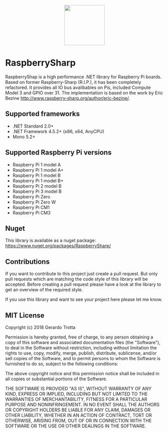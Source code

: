<p align="center">
<img src="https://github.com/JTrotta/RaspberrySharp/blob/master/RaspberrySharp/Images/Icon.png?raw=true" width="128">
</p>


# RaspberrySharp

RaspberryShap is a high performance .NET library for Raspberry Pi boards. Based on former Raspberry-Sharp (R.I.P.), it has been completely refactored. 
It provides all IO bus availbables on Pis, included Compute Model 3 and GPIO over 31. 
The implementation is based on the work by Eric Bezine <http://www.raspberry-sharp.org/author/eric-bezine/>.



## Supported frameworks

* .NET Standard 2.0+
* .NET Framework 4.5.2+ (x86, x64, AnyCPU)
* Mono 5.2+

## Supported Raspberry Pi versions

* Raspberry Pi 1 model A
* Raspberry Pi 1 model A+
* Raspberry Pi 1 model B  
* Raspberry Pi 1 model B+ 
* Raspberry Pi 2 model B
* Raspberry Pi 3 model B
* Raspberry Pi Zero
* Raspberry Pi Zero W
* Raspberry Pi CM1
* Raspberry Pi CM3


## Nuget

This library is available as a nuget package: <https://www.nuget.org/packages/RaspberrySharp/>

## Contributions

If you want to contribute to this project just create a pull request. But only pull requests which are matching the code style of this library will be accepted. Before creating a pull request please have a look at the library to get an overview of the required style.




If you use this library and want to see your project here please let me know.

## MIT License

Copyright (c) 2018 Gerardo Trotta

Permission is hereby granted, free of charge, to any person obtaining a copy
of this software and associated documentation files (the "Software"), to deal
in the Software without restriction, including without limitation the rights
to use, copy, modify, merge, publish, distribute, sublicense, and/or sell
copies of the Software, and to permit persons to whom the Software is
furnished to do so, subject to the following conditions:

The above copyright notice and this permission notice shall be included in all
copies or substantial portions of the Software.

THE SOFTWARE IS PROVIDED "AS IS", WITHOUT WARRANTY OF ANY KIND, EXPRESS OR
IMPLIED, INCLUDING BUT NOT LIMITED TO THE WARRANTIES OF MERCHANTABILITY,
FITNESS FOR A PARTICULAR PURPOSE AND NONINFRINGEMENT. IN NO EVENT SHALL THE
AUTHORS OR COPYRIGHT HOLDERS BE LIABLE FOR ANY CLAIM, DAMAGES OR OTHER
LIABILITY, WHETHER IN AN ACTION OF CONTRACT, TORT OR OTHERWISE, ARISING FROM,
OUT OF OR IN CONNECTION WITH THE SOFTWARE OR THE USE OR OTHER DEALINGS IN THE
SOFTWARE.
